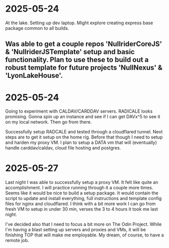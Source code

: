 # 2025-05-24
At the lake.  Setting up dev laptop.  Might explore creating express base package common to all builds.

Was able to get a couple repos 'NullriderCoreJS' & 'NullriderJSTemplate' setup and basic functionality.  Plan to use these to build out a robust template for future projects 'NullNexus' & 'LyonLakeHouse'.
---

# 2025-05-24
Going to experiment with CALDAV/CARDDAV servers.  RADICALE looks promising.  Gonna spin up an instance and see if I can get DAVx^5 to see it on my local network.  Then go from there.

Successfully setup RADCALE and tested through a cloudflared tunnel.  Next steps are to get it setup on the home rig.  Before that though I need to setup and harden my proxy VM.  I plan to setup a DATA vm that will (eventually) handle carddav/caldav, cloud file hosting and postgres.

# 2025-05-27
Last night I was able to successfully setup a proxy VM.  It felt like quite an accomplishment.  I will practice running through it a couple more times.  Seems like it would be nice to build a setup  package.  It would contain the script to update and install everything, full instructions and template config files for nginx and cloudflared.  I think with a bit more work I can go from fresh VM to setup in under 30 min, verses the 3 to 4 hours it took me last night.

I've decided also that I need to focus a bit more on The Odin Project.  While I'm having a blast setting up servers and proxies and VMs, it will be finishing TOP that will make me employable.  My dream, of course, to have a remote job.
